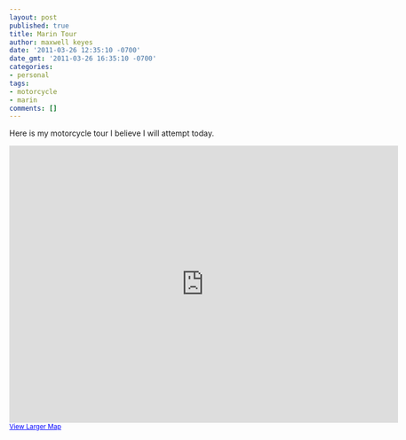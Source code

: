 ```yaml
---
layout: post
published: true
title: Marin Tour
author: maxwell keyes
date: '2011-03-26 12:35:10 -0700'
date_gmt: '2011-03-26 16:35:10 -0700'
categories:
- personal
tags:
- motorcycle
- marin
comments: []
---
```


Here is my motorcycle tour I believe I will attempt today.

<iframe width="700" height="500" frameborder="0" scrolling="no" marginheight="0" marginwidth="0" src="http://maps.google.com/maps?f=d&amp;source=s_d&amp;saddr=Blake+St,+Berkeley,+CA+94704&amp;daddr=U.S.+101,+San+Francisco,+California+to:Shoreline+Hwy,+Marshall,+CA+94940+to:Point+Reyes+Station,+CA+to:Tomales+Petaluma+Rd,+Tomales,+CA+to:Chileno+Valley+Rd,+Petaluma,+CA+to:Nicasio+Valley+Rd,+Nicasio,+CA+94946+to:U.S.+101,+San+Rafael,+CA+to:Interstate+580,+Richmond,+CA+to:37.87031,-122.26803+to:Blake+St,+Berkeley,+CA+94704&amp;hl=en&amp;geocode=FSm_QQId8F22-Cm5GjmrhX6FgDFJVKFPhzTP5w%3BFTVaQAIdgfez-Cn7gM-VUf7MVDHonp15EBWL4A%3BFXHUQwIdPeSu-CnL5owkZ8CFgDH7BHuGkiQkPQ%3BFWHjRAIdaB2u-CkrkbSqiM-FgDGooGwrQgEVjA%3BFcaHRwIdka6s-Cm1_WvF1jKEgDH4HxoKC6Z40Q%3BFZ7zRgIdCS2v-ClpgBe9PcqFgDEBOvBUWDGcsA%3BFUOzRAIdtNKv-CkVWmSWR7-FgDH7SVdfpF2h9Q%3BFSm2QwIdw1Sy-Cn7gM-VUf7MVDHonp15EBWL4A%3BFbvDQgIdjHa0-CkDRwGDCfKPgDHfUXxxcCY7qA%3BFebaQQIdgla2-CmHZVzUnX6FgDHEjYwrvniN9g%3BFSm_QQId8F22-Cm5GjmrhX6FgDFJVKFPhzTP5w&amp;mra=dpe&amp;mrsp=9&amp;sz=13&amp;via=9&amp;sll=37.869975,-122.300491&amp;sspn=0.101362,0.157413&amp;ie=UTF8&amp;ll=38.01564,-122.615662&amp;spn=0.540968,0.961304&amp;z=10&amp;output=embed"></iframe><br /><small><a href="http://maps.google.com/maps?f=d&amp;source=embed&amp;saddr=Blake+St,+Berkeley,+CA+94704&amp;daddr=U.S.+101,+San+Francisco,+California+to:Shoreline+Hwy,+Marshall,+CA+94940+to:Point+Reyes+Station,+CA+to:Tomales+Petaluma+Rd,+Tomales,+CA+to:Chileno+Valley+Rd,+Petaluma,+CA+to:Nicasio+Valley+Rd,+Nicasio,+CA+94946+to:U.S.+101,+San+Rafael,+CA+to:Interstate+580,+Richmond,+CA+to:37.87031,-122.26803+to:Blake+St,+Berkeley,+CA+94704&amp;hl=en&amp;geocode=FSm_QQId8F22-Cm5GjmrhX6FgDFJVKFPhzTP5w%3BFTVaQAIdgfez-Cn7gM-VUf7MVDHonp15EBWL4A%3BFXHUQwIdPeSu-CnL5owkZ8CFgDH7BHuGkiQkPQ%3BFWHjRAIdaB2u-CkrkbSqiM-FgDGooGwrQgEVjA%3BFcaHRwIdka6s-Cm1_WvF1jKEgDH4HxoKC6Z40Q%3BFZ7zRgIdCS2v-ClpgBe9PcqFgDEBOvBUWDGcsA%3BFUOzRAIdtNKv-CkVWmSWR7-FgDH7SVdfpF2h9Q%3BFSm2QwIdw1Sy-Cn7gM-VUf7MVDHonp15EBWL4A%3BFbvDQgIdjHa0-CkDRwGDCfKPgDHfUXxxcCY7qA%3BFebaQQIdgla2-CmHZVzUnX6FgDHEjYwrvniN9g%3BFSm_QQId8F22-Cm5GjmrhX6FgDFJVKFPhzTP5w&amp;mra=dpe&amp;mrsp=9&amp;sz=13&amp;via=9&amp;sll=37.869975,-122.300491&amp;sspn=0.101362,0.157413&amp;ie=UTF8&amp;ll=38.01564,-122.615662&amp;spn=0.540968,0.961304&amp;z=10" style="color:#0000FF;text-align:left">View Larger Map</a></small>
